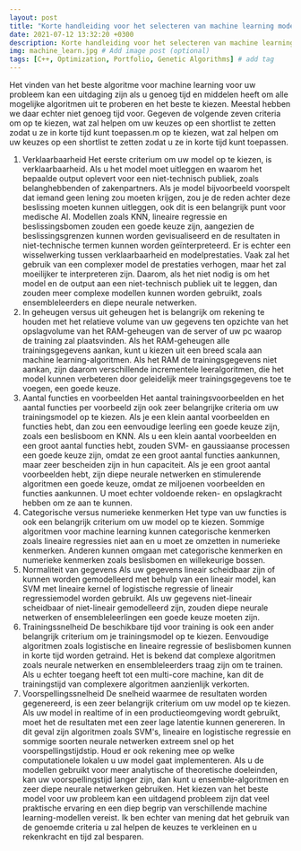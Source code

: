 ```yaml
---
layout: post
title: "Korte handleiding voor het selecteren van machine learning modellen"
date: 2021-07-12 13:32:20 +0300
description: Korte handleiding voor het selecteren van machine learning modellen. # Add post description (optional)
img: machine_learn.jpg # Add image post (optional)
tags: [C++, Optimization, Portfolio, Genetic Algorithms] # add tag
---
```

Het vinden van het beste algoritme voor machine learning voor uw probleem kan een uitdaging zijn als u genoeg tijd en middelen heeft om alle mogelijke algoritmen uit te proberen en het beste te kiezen. Meestal hebben we daar echter niet genoeg tijd voor. Gegeven de volgende zeven criteria om op te kiezen, wat zal helpen om uw keuzes op een shortlist te zetten zodat u ze in korte tijd kunt toepassen.m op te kiezen, wat zal helpen om uw keuzes op een shortlist te zetten zodat u ze in korte tijd kunt toepassen.

1. Verklaarbaarheid
Het eerste criterium om uw model op te kiezen, is verklaarbaarheid. Als u het model moet uitleggen en waarom het bepaalde output oplevert voor een niet-technisch publiek, zoals belanghebbenden of zakenpartners. Als je model bijvoorbeeld voorspelt dat iemand geen lening zou moeten krijgen, zou je de reden achter deze beslissing moeten kunnen uitleggen, ook dit is een belangrijk punt voor medische AI. Modellen zoals KNN, lineaire regressie en beslissingsbomen zouden een goede keuze zijn, aangezien de beslissingsgrenzen kunnen worden gevisualiseerd en de resultaten in niet-technische termen kunnen worden geïnterpreteerd.
Er is echter een wisselwerking tussen verklaarbaarheid en modelprestaties. Vaak zal het gebruik van een complexer model de prestaties verhogen, maar het zal moeilijker te interpreteren zijn. Daarom, als het niet nodig is om het model en de output aan een niet-technisch publiek uit te leggen, dan zouden meer complexe modellen kunnen worden gebruikt, zoals ensembleleerders en diepe neurale netwerken.
2. In geheugen versus uit geheugen
het is belangrijk om rekening te houden met het relatieve volume van uw gegevens ten opzichte van het opslagvolume van het RAM-geheugen van de server of uw pc waarop de training zal plaatsvinden. Als het RAM-geheugen alle trainingsgegevens aankan, kunt u kiezen uit een breed scala aan machine learning-algoritmen. Als het RAM de trainingsgegevens niet aankan, zijn daarom verschillende incrementele leeralgoritmen, die het model kunnen verbeteren door geleidelijk meer trainingsgegevens toe te voegen, een goede keuze.
3. Aantal functies en voorbeelden
Het aantal trainingsvoorbeelden en het aantal functies per voorbeeld zijn ook zeer belangrijke criteria om uw trainingsmodel op te kiezen. Als je een klein aantal voorbeelden en functies hebt, dan zou een eenvoudige leerling een goede keuze zijn, zoals een beslisboom en KNN. Als u een klein aantal voorbeelden en een groot aantal functies hebt, zouden SVM- en gaussiaanse processen een goede keuze zijn, omdat ze een groot aantal functies aankunnen, maar zeer bescheiden zijn in hun capaciteit. Als je een groot aantal voorbeelden hebt, zijn diepe neurale netwerken en stimulerende algoritmen een goede keuze, omdat ze miljoenen voorbeelden en functies aankunnen. U moet echter voldoende reken- en opslagkracht hebben om ze aan te kunnen.
4. Categorische versus numerieke kenmerken
Het type van uw functies is ook een belangrijk criterium om uw model op te kiezen. Sommige algoritmen voor machine learning kunnen categorische kenmerken zoals lineaire regressies niet aan en u moet ze omzetten in numerieke kenmerken. Anderen kunnen omgaan met categorische kenmerken en numerieke kenmerken zoals beslisbomen en willekeurige bossen.
5. Normaliteit van gegevens
Als uw gegevens lineair scheidbaar zijn of kunnen worden gemodelleerd met behulp van een lineair model, kan SVM met lineaire kernel of logistische regressie of lineair regressiemodel worden gebruikt. Als uw gegevens niet-lineair scheidbaar of niet-lineair gemodelleerd zijn, zouden diepe neurale netwerken of ensembleleerlingen een goede keuze moeten zijn.
6. Trainingssnelheid
De beschikbare tijd voor training is ook een ander belangrijk criterium om je trainingsmodel op te kiezen. Eenvoudige algoritmen zoals logistische en lineaire regressie of beslisbomen kunnen in korte tijd worden getraind. Het is bekend dat complexe algoritmen zoals neurale netwerken en ensembleleerders traag zijn om te trainen. Als u echter toegang heeft tot een multi-core machine, kan dit de trainingstijd van complexere algoritmen aanzienlijk verkorten.
7. Voorspellingssnelheid
De snelheid waarmee de resultaten worden gegenereerd, is een zeer belangrijk criterium om uw model op te kiezen. Als uw model in realtime of in een productieomgeving wordt gebruikt, moet het de resultaten met een zeer lage latentie kunnen genereren. In dit geval zijn algoritmen zoals SVM's, lineaire en logistische regressie en sommige soorten neurale netwerken extreem snel op het voorspellingstijdstip. Houd er ook rekening mee op welke computationele lokalen u uw model gaat implementeren. Als u de modellen gebruikt voor meer analytische of theoretische doeleinden, kan uw voorspellingstijd langer zijn, dan kunt u ensemble-algoritmen en zeer diepe neurale netwerken gebruiken.
Het kiezen van het beste model voor uw probleem kan een uitdagend probleem zijn dat veel praktische ervaring en een diep begrip van verschillende machine learning-modellen vereist. Ik ben echter van mening dat het gebruik van de genoemde criteria u zal helpen de keuzes te verkleinen en u rekenkracht en tijd zal besparen.
